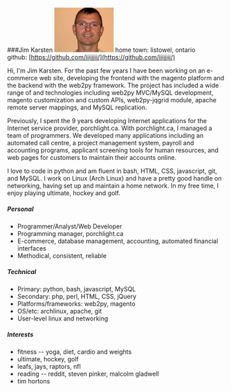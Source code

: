 ###Jim Karsten
![Alt](/static/jimk.jpg)
home town: listowel, ontario  
github:  [https://github.com/iiijjjii/](https://github.com/iiijjjii/)

Hi, I'm Jim Karsten. For the past few years I have been working on an
e-commerce web site, developing the frontend with the magento platform
and the backend with the web2py framework. The project has included a
wide range of and technologies including web2py MVC/MySQL development,
magento customization and custom APIs, web2py-jqgrid module, apache
remote server mappings, and MySQL replication.

Previously, I spent the 9 years developing Internet applications for the
Internet service provider, porchlight.ca. With porchlight.ca, I managed
a team of programmers. We developed many applications including an
automated call centre, a project management system, payroll and
accounting programs, applicant screening tools for human resources, and
web pages for customers to maintain their accounts online.

I love to code in python and am fluent in bash, HTML, CSS, javascript,
git, and MySQL. I work on Linux (Arch Linux) and have a pretty good
handle on networking, having set up and maintain a home network. In my
free time, I enjoy playing ultimate, hockey and golf.

##### Personal
* Programmer/Analyst/Web Developer
* Programming manager, porchlight.ca
* E-commerce, database management, accounting, automated financial
  interfaces
* Methodical, consistent, reliable

##### Technical
* Primary: python, bash, javascript, MySQL
* Secondary: php, perl, HTML, CSS, jQuery
* Platforms/frameworks: web2py, magento
* OS/etc: archlinux, apache, git
* User-level linux and networking

##### Interests
* fitness -- yoga, diet, cardio and weights
* ultimate, hockey, golf
* leafs, jays, raptors, nfl
* reading -- reddit, steven pinker, malcolm gladwell
* tim hortons
